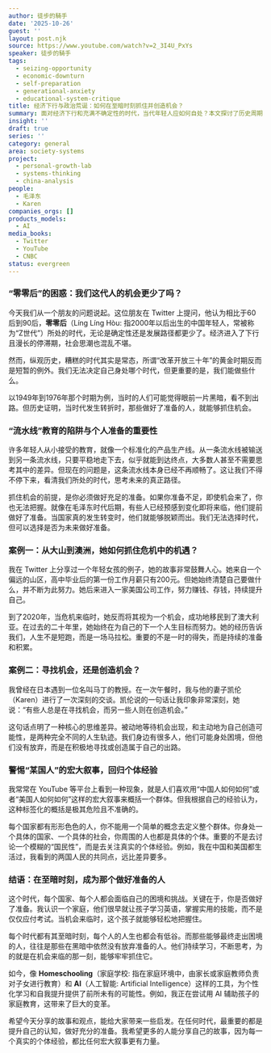 ```yaml
---
author: 徒步的騎手
date: '2025-10-26'
guest: ''
layout: post.njk
source: https://www.youtube.com/watch?v=2_3I4U_PxYs
speaker: 徒步的騎手
tags:
  - seizing-opportunity
  - economic-downturn
  - self-preparation
  - generational-anxiety
  - educational-system-critique
title: 经济下行与政治荒诞：如何在至暗时刻抓住并创造机会？
summary: 面对经济下行和充满不确定性的时代，当代年轻人应如何自处？本文探讨了历史周期中的个人选择，强调了“流水线”教育模式的失效。通过几个真实案例，文章论证了在至暗时刻做好准备不仅能抓住机会，更能创造机会，并提出主动学习和自我提升是突出重围的关键。
insight: ''
draft: true
series: ''
category: general
area: society-systems
project:
  - personal-growth-lab
  - systems-thinking
  - china-analysis
people:
  - 毛泽东
  - Karen
companies_orgs: []
products_models:
  - AI
media_books:
  - Twitter
  - YouTube
  - CNBC
status: evergreen
---
```

### “零零后”的困惑：我们这代人的机会更少了吗？

今天我们从一个朋友的问题说起。这位朋友在 Twitter 上提问，他认为相比于60后到90后，**零零后**（Líng Líng Hòu: 指2000年以后出生的中国年轻人，常被称为“Z世代”）所处的时代，无论是确定性还是发展路径都更少了。经济进入了下行且漫长的停滞期，社会思潮也混乱不堪。

然而，纵观历史，糟糕的时代其实是常态，所谓“改革开放三十年”的黄金时期反而是短暂的例外。我们无法决定自己身处哪个时代，但更重要的是，我们能做些什么。

以1949年到1976年那个时期为例，当时的人们可能觉得眼前一片黑暗，看不到出路。但历史证明，当时代发生转折时，那些做好了准备的人，就能够抓住机会。

### “流水线”教育的陷阱与个人准备的重要性

许多年轻人从小接受的教育，就像一个标准化的产品生产线。从一条流水线被输送到另一条流水线，只要平稳地走下去，似乎就能到达终点，大多数人甚至不需要思考其中的差异。但现在的问题是，这条流水线本身已经不再顺畅了。这让我们不得不停下来，看清我们所处的时代，思考未来的真正路径。

抓住机会的前提，是你必须做好充足的准备。如果你准备不足，即使机会来了，你也无法把握。就像在毛泽东时代后期，有些人已经预感到变化即将来临，他们提前做好了准备。当国家真的发生转变时，他们就能够脱颖而出。我们无法选择时代，但可以选择是否为未来做好准备。

### 案例一：从大山到澳洲，她如何抓住危机中的机遇？

我在 Twitter 上分享过一个年轻女孩的例子，她的故事非常鼓舞人心。她来自一个偏远的山区，高中毕业后的第一份工作月薪只有200元。但她始终清楚自己要做什么，并不断为此努力。她后来进入一家美国公司工作，努力赚钱、存钱，持续提升自己。

到了2020年，当危机来临时，她反而将其视为一个机会，成功地移民到了澳大利亚。在过去的二十年里，她始终在为自己的下一个人生目标而努力。她的经历告诉我们，人生不是短跑，而是一场马拉松。重要的不是一时的得失，而是持续的准备和积累。

### 案例二：寻找机会，还是创造机会？

我曾经在日本遇到一位名叫马丁的教授。在一次午餐时，我与他的妻子凯伦（Karen）进行了一次深刻的交谈。凯伦说的一句话让我印象非常深刻，她说：“有些人总是在寻找机会，而另一些人则在创造机会。”

这句话点明了一种核心的思维差异。被动地等待机会出现，和主动地为自己创造可能性，是两种完全不同的人生轨迹。我们身边有很多人，他们可能身处困境，但他们没有放弃，而是在积极地寻找或创造属于自己的出路。

### 警惕“某国人”的宏大叙事，回归个体经验

我常常在 YouTube 等平台上看到一种现象，就是人们喜欢用“中国人如何如何”或者“美国人如何如何”这样的宏大叙事来概括一个群体。但我根据自己的经验认为，这种标签化的概括是极其危险且不准确的。

每个国家都有形形色色的人，你不能用一个简单的概念去定义整个群体。你身处一个具体的国家、一个具体的社会，你周围的人也都是具体的个体。重要的不是去讨论一个模糊的“国民性”，而是去关注真实的个体经验。例如，我在中国和美国都生活过，我看到的两国人民的共同点，远比差异要多。

### 结语：在至暗时刻，成为那个做好准备的人

这个时代，每个国家、每个人都会面临自己的困境和挑战。关键在于，你是否做好了准备。我认识一个家庭，他们很早就让孩子学习英语，掌握实用的技能，而不是仅仅应付考试。当机会来临时，这个孩子就能够轻松地把握住。

每个时代都有其至暗时刻，每个人的人生也都会有低谷。而那些能够最终走出困境的人，往往是那些在黑暗中依然没有放弃准备的人。他们持续学习，不断思考，为的就是在机会来临的那一刻，能够牢牢抓住它。

如今，像 **Homeschooling**（家庭学校: 指在家庭环境中，由家长或家庭教师负责对子女进行教育）和 **AI**（人工智能: Artificial Intelligence）这样的工具，为个性化学习和自我提升提供了前所未有的可能性。例如，我正在尝试用 AI 辅助孩子的家庭教育，这带来了巨大的变革。

希望今天分享的故事和观点，能给大家带来一些启发。在任何时代，最重要的都是提升自己的认知，做好充分的准备。我希望更多的人能分享自己的故事，因为每一个真实的个体经验，都比任何宏大叙事更有力量。